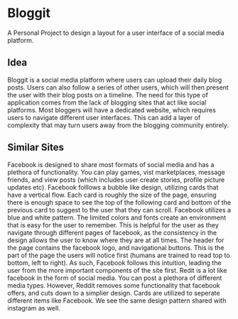 # Bloggit
A Personal Project to design a layout for a user interface of a social media platform.

## Idea
Bloggit is a social media platform where users can upload their daily blog posts. Users can also follow a series of other users, which will then present the user with their blog posts on a timeline. The need for this type of application comes from the lack of blogging sites that act like social platforms. Most bloggers will have a dedicated website, which requires users to navigate different user interfaces. This can add a layer of complexity that may turn users away from the blogging community entirely.

## Similar Sites
Facebook is designed to share most formats of social media and has a plethora of functionality. You can play games, vist marketplaces, message friends, and view posts (which includes user create stories, profile picture updates etc). Facebook folllows a bubble like design, utilizing cards that have a vertical flow. Each card is roughly the size of the page, ensuring there is enough space to see the top of the following card and bottom of the previous card to suggest to the user that they can scroll. Facebook utilizes a blue and white pattern. The limited colors and fonts create an environment that is easy for the user to remember. This is helpful for the user as they navigate through different pages of facebook, as the consistency in the design allows the user to know where they are at all times. The header for the page contains the facebook logo, and navigational buttons. This is the part of the page the users will notice first (humans are trained to read top to bottom, left to right). As such, Facebook follows this intuition, leading the user from the more important components of the site first.
Redit is a lot like facebook in the form of social media. You can post a plethora of different media types. However, Reddit removes some functionality that facebook offers, and cuts down to a simplier design. Cards are utilized to seperate different items like Facebook. We see the same design pattern shared with instagram as well. 
